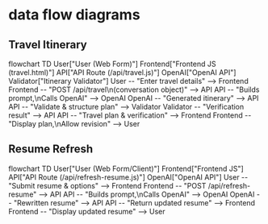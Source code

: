# data flow diagrams

## Travel Itinerary

flowchart TD
    User["User (Web Form)"]
    Frontend["Frontend JS (travel.html)"]
    API["API Route (/api/travel.js)"]
    OpenAI["OpenAI API"]
    Validator["Itinerary Validator"]
    User -- "Enter travel details" --> Frontend
    Frontend -- "POST /api/travel\n(conversation object)" --> API
    API -- "Builds prompt,\nCalls OpenAI" --> OpenAI
    OpenAI -- "Generated itinerary" --> API
    API -- "Validate & structure plan" --> Validator
    Validator -- "Verification result" --> API
    API -- "Travel plan & verification" --> Frontend
    Frontend -- "Display plan,\nAllow revision" --> User

## Resume Refresh

flowchart TD
    User["User (Web Form/Client)"]
    Frontend["Frontend JS"]
    API["API Route (/api/refresh-resume.js)"]
    OpenAI["OpenAI API"]
    User -- "Submit resume & options" --> Frontend
    Frontend -- "POST /api/refresh-resume" --> API
    API -- "Builds prompt,\nCalls OpenAI" --> OpenAI
    OpenAI -- "Rewritten resume" --> API
    API -- "Return updated resume" --> Frontend
    Frontend -- "Display updated resume" --> User    